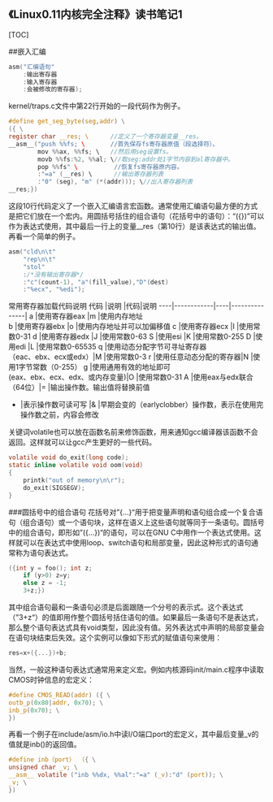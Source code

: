 《Linux0.11内核完全注释》读书笔记1
----------------------------------------------
[TOC]

##嵌入汇编
```c
asm("汇编语句"
	:输出寄存器
	:输入寄存器
	:会被修改的寄存器);
```

kernel/traps.c文件中第22行开始的一段代码作为例子。

```c
#define get_seg_byte(seg,addr) \
({ \
register char __res; \		//定义了一个寄存器变量__res。
__asm__("push %%fs; \		//首先保存fs寄存器原值（段选择符）。
		mov %%ax, %%fs; \   //然后用seg设置fs。 
		movb %%fs:%2, %%al; \//取seg:addr处1字节内容到al寄存器中。
		pop %%fs" \          //恢复fs寄存器原内容。
		:"=a" (__res) \      //输出寄存器列表
		:"0" (seg), "m" (*(addr))); \//出入寄存器列表
__res;})
```

这段10行代码定义了一个嵌入汇编语言宏函数。通常使用汇编语句最方便的方式是把它们放在一个宏内。用圆括号括住的组合语句（花括号中的语句）：“({})”可以作为表达式使用，其中最后一行上的变量__res（第10行）是该表达式的输出值。
再看一个简单的例子。

```c
asm("cld\n\t"
	"rep\n\t"
	"stol"
	:/*没有输出寄存器*/
	:"c"(count-1), "a"(fill_value),"D"(dest)
	:"%ecx", "%edi");
``` 

常用寄存器加载代码说明
代码 |说明         |代码|说明
----|------------|----|---------------|
a   |使用寄存器eax |m	|使用内存地址     
b	|使用寄存器ebx |o	|使用内存地址并可以加偏移值
c	|使用寄存器ecx |I	|使用常数0-31
d	|使用寄存器edx |J	|使用常数0-63
S	|使用esi		  |K	|使用常数0-255
D	|使用edi      |L		|使用常数0-65535
q	|使用动态分配字节可寻址寄存器</br>（eac、ebx、ecx或edx）|M	|使用常数0-3
r	|使用任意动态分配的寄存器|N	|使用1字节常数（0-255）
g	|使用通用有效的地址即可</br>(eax、ebx、ecx、edx、或内存变量)|O	|使用常数0-31
A	|使用eax与edx联合（64位）|=	|输出操作数。输出值将替换前值
+	|表示操作数可读可写 |& |早期会变的（earlyclobber）操作数，表示在使用完操作数之前，内容会修改

关键词volatile也可以放在函数名前来修饰函数，用来通知gcc编译器该函数不会返回。这样就可以让gcc产生更好的一些代码。

```c
volatile void do_exit(long code);
static inline volatile void oom(void)
{
	printk("out of memory\n\r");
	do_exit(SIGSEGV);
}
```

###圆括号中的组合语句
花括号对”{...}“用于把变量声明和语句组合成一个复合语句（组合语句）或一个语句块，这样在语义上这些语句就等同于一条语句。圆括号中的组合语句，即形如”({...})“的语句，可以在GNU C中用作一个表达式使用。这样就可以在表达式中使用loop、switch语句和局部变量，因此这种形式的语句通常称为语句表达式。

```c
({int y = foo(); int z;
	if (y>0) z=y;
	else z = -1;
	3+z;})
```
其中组合语句最和一条语句必须是后面跟随一个分号的表示式。这个表达式（”3+z“）的值即用作整个圆括号括住语句的值。如果最后一条语句不是表达式，那么整个语句表达式具有void类型，因此没有值。另外表达式中声明的局部变量会在语句块结束后失效。这个实例可以像如下形式的赋值语句来使用：


```c
res=x+({...})+b;
```

当然，一般这种语句表达式通常用来定义宏。例如内核源码init/main.c程序中读取CMOS时钟信息的宏定义：

```c
#define CMOS_READ(addr) ({ \
outb_p(0x80|addr, 0x70); \
inb_p(0x70); \
})
```
再看一个例子在include/asm/io.h中读I/O端口port的宏定义，其中最后变量_v的值就是inb()的返回值。

```c
#define inb（port） （{ \
unsigned char _v; \
__asm__ volatile ("inb %%dx, %%al":"=a" (_v):"d" (port)); \
_v; \
})
```
